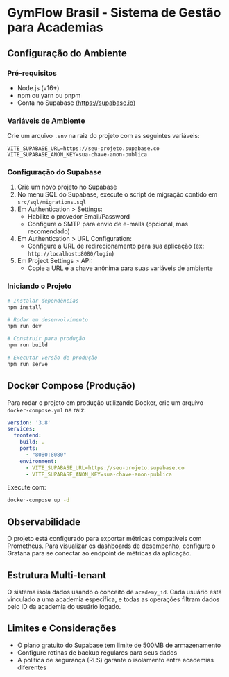 
# GymFlow Brasil - Sistema de Gestão para Academias

## Configuração do Ambiente

### Pré-requisitos
- Node.js (v16+)
- npm ou yarn ou pnpm
- Conta no Supabase (https://supabase.io)

### Variáveis de Ambiente
Crie um arquivo `.env` na raiz do projeto com as seguintes variáveis:

```
VITE_SUPABASE_URL=https://seu-projeto.supabase.co
VITE_SUPABASE_ANON_KEY=sua-chave-anon-publica
```

### Configuração do Supabase

1. Crie um novo projeto no Supabase
2. No menu SQL do Supabase, execute o script de migração contido em `src/sql/migrations.sql`
3. Em Authentication > Settings:
   - Habilite o provedor Email/Password
   - Configure o SMTP para envio de e-mails (opcional, mas recomendado)
4. Em Authentication > URL Configuration:
   - Configure a URL de redirecionamento para sua aplicação (ex: `http://localhost:8080/login`)
5. Em Project Settings > API:
   - Copie a URL e a chave anônima para suas variáveis de ambiente

### Iniciando o Projeto

```bash
# Instalar dependências
npm install

# Rodar em desenvolvimento
npm run dev

# Construir para produção
npm run build

# Executar versão de produção
npm run serve
```

## Docker Compose (Produção)

Para rodar o projeto em produção utilizando Docker, crie um arquivo `docker-compose.yml` na raiz:

```yaml
version: '3.8'
services:
  frontend:
    build: .
    ports:
      - "8080:8080"
    environment:
      - VITE_SUPABASE_URL=https://seu-projeto.supabase.co
      - VITE_SUPABASE_ANON_KEY=sua-chave-anon-publica
```

Execute com:

```bash
docker-compose up -d
```

## Observabilidade

O projeto está configurado para exportar métricas compatíveis com Prometheus.
Para visualizar os dashboards de desempenho, configure o Grafana para se conectar
ao endpoint de métricas da aplicação.

## Estrutura Multi-tenant

O sistema isola dados usando o conceito de `academy_id`. Cada usuário está vinculado
a uma academia específica, e todas as operações filtram dados pelo ID da academia do
usuário logado.

## Limites e Considerações

- O plano gratuito do Supabase tem limite de 500MB de armazenamento
- Configure rotinas de backup regulares para seus dados
- A política de segurança (RLS) garante o isolamento entre academias diferentes

